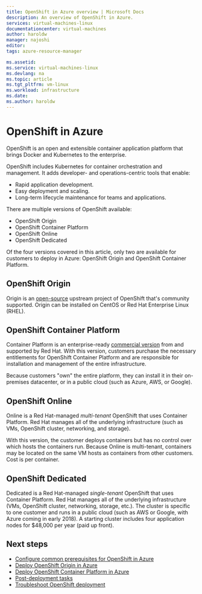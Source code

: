 ```yaml
---
title: OpenShift in Azure overview | Microsoft Docs
description: An overview of OpenShift in Azure.
services: virtual-machines-linux
documentationcenter: virtual-machines
author: haroldw
manager: najoshi
editor: 
tags: azure-resource-manager

ms.assetid: 
ms.service: virtual-machines-linux
ms.devlang: na
ms.topic: article
ms.tgt_pltfrm: vm-linux
ms.workload: infrastructure
ms.date: 
ms.author: haroldw
---
```


# OpenShift in Azure

OpenShift is an open and extensible container application platform that brings Docker and Kubernetes to the enterprise.  

OpenShift includes Kubernetes for container orchestration and management. It adds developer- and operations-centric tools that enable:

- Rapid application development.
- Easy deployment and scaling.
- Long-term lifecycle maintenance for teams and applications.

There are multiple versions of OpenShift available:

- OpenShift Origin
- OpenShift Container Platform
- OpenShift Online
- OpenShift Dedicated

Of the four versions covered in this article, only two are available for customers to deploy in Azure: OpenShift Origin and OpenShift Container Platform.

## OpenShift Origin

Origin is an [open-source](https://www.openshift.org/) upstream project of OpenShift that's community supported. Origin can be installed on CentOS or Red Hat Enterprise Linux (RHEL).

## OpenShift Container Platform

Container Platform is an enterprise-ready [commercial version](https://www.openshift.com) from and supported by Red Hat. With this version, customers purchase the necessary entitlements for OpenShift Container Platform and are responsible for installation and management of the entire infrastructure.

Because customers "own" the entire platform, they can install it in their on-premises datacenter, or in a public cloud (such as Azure, AWS, or Google).

## OpenShift Online

Online is a Red Hat-managed *multi-tenant* OpenShift that uses Container Platform. Red Hat manages all of the underlying infrastructure (such as VMs, OpenShift cluster, networking, and storage). 

With this version, the customer deploys containers but has no control over which hosts the containers run. Because Online is multi-tenant, containers may be located on the same VM hosts as containers from other customers. Cost is per container.

## OpenShift Dedicated

Dedicated is a Red Hat-managed *single-tenant* OpenShift that uses Container Platform. Red Hat manages all of the underlying infrastructure (VMs, OpenShift cluster, networking, storage, etc.). The cluster is specific to one customer and runs in a public cloud (such as AWS or Google, with Azure coming in early 2018). A starting cluster includes four application nodes for $48,000 per year (paid up front).

## Next steps

- [Configure common prerequisites for OpenShift in Azure](./openshift-prerequisites.md)
- [Deploy OpenShift Origin in Azure](./openshift-origin.md)
- [Deploy OpenShift Container Platform in Azure](./openshift-container-platform.md)
- [Post-deployment tasks](./openshift-post-deployment.md)
- [Troubleshoot OpenShift deployment](./openshift-troubleshooting.md)
